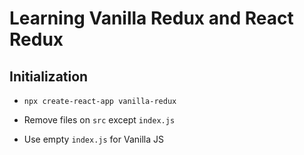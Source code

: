 # Learning Vanilla Redux and React Redux

## Initialization

- `npx create-react-app vanilla-redux`

- Remove files on `src` except `index.js`

- Use empty `index.js` for Vanilla JS
